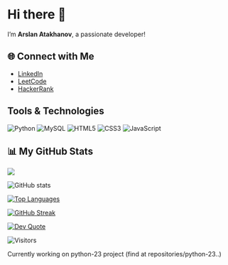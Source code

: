 # Hi there 👋

I’m **Arslan Atakhanov**, a passionate developer!


## 🌐 Connect with Me

- [LinkedIn](https://www.linkedin.com/in/arslan-atakhanov)
- [LeetCode](https://leetcode.com/u/leo_go/)
- [HackerRank](https://www.hackerrank.com/profile/arslan_atakhanov)


## Tools & Technologies

![Python](https://img.shields.io/badge/Python-3776AB?style=for-the-badge&logo=python&logoColor=white)
![MySQL](https://img.shields.io/badge/MySQL-4479A1?style=for-the-badge&logo=mysql&logoColor=white)
![HTML5](https://img.shields.io/badge/HTML5-E34F26?style=for-the-badge&logo=html5&logoColor=white)
![CSS3](https://img.shields.io/badge/CSS3-1572B6?style=for-the-badge&logo=css3&logoColor=white)
![JavaScript](https://img.shields.io/badge/JavaScript-F7DF1E?style=for-the-badge&logo=javascript&logoColor=black)



## 📊 My GitHub Stats

[![](https://github-profile-summary-cards.vercel.app/api/cards/profile-details?username=arslan01000&theme=github_dark)](https://github.com/vn7n24fzkq/github-profile-summary-cards)

![GitHub stats](https://github-readme-stats.vercel.app/api?username=arslan01000&show_icons=true&locale=en&theme=dark)

[![Top Languages](https://github-readme-stats.vercel.app/api/top-langs/?username=arslan01000&layout=compact&theme=dark)](https://github.com/anuraghazra/github-readme-stats)

[![GitHub Streak](https://streak-stats.demolab.com?user=arslan01000&theme=dark)](https://git.io/streak-stats)

[![Dev Quote](https://quotes-github-readme.vercel.app/api?type=horizontal&theme=dark)](https://github.com/piyushsuthar/github-readme-quotes)

![Visitors](https://visitor-badge.laobi.icu/badge?page_id=arslan01000.arslan01000)


Currently working on python-23 project (find at repositories/python-23..)
